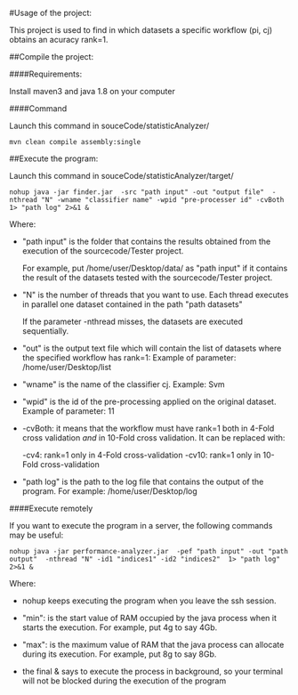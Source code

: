 #Usage of the project:

This project is used to find in which datasets a specific workflow (pi, cj) obtains an acuracy rank=1.

##Compile the project:

####Requirements:

Install maven3 and java 1.8 on your computer

####Command

Launch this command in souceCode/statisticAnalyzer/

```
mvn clean compile assembly:single
```

##Execute the program:

Launch this command in souceCode/statisticAnalyzer/target/

```
nohup java -jar finder.jar  -src "path input" -out "output file"  -nthread "N" -wname "classifier name" -wpid "pre-processer id" -cvBoth  1> "path log" 2>&1 &

```

Where:

- "path input" is the folder that contains the results obtained from the execution of the sourcecode/Tester project.

	For example, put /home/user/Desktop/data/ as "path input" if it contains the result of the datasets tested with the sourcecode/Tester project.
	
- "N" is the number of threads that you want to use. Each thread executes in parallel one dataset contained in the path "path datasets"

	 If the parameter -nthread misses, the datasets are executed sequentially.

- "out" is the output text file which will contain the list of datasets where the specified workflow has rank=1: Example of parameter: /home/user/Desktop/list

- "wname" is the name of the classifier cj. Example: Svm

- "wpid" is the id of the pre-processing applied on the original dataset. Example of parameter: 11

- -cvBoth: it means that the workflow must have rank=1 both in 4-Fold cross validation *and* in 10-Fold cross validation. It can be replaced with:

	-cv4: rank=1 only in 4-Fold cross-validation
	-cv10: rank=1 only in 10-Fold cross-validation


- "path log" is the path to the log file that contains the output of the program. For example: /home/user/Desktop/log

####Execute remotely

If you want to execute the program in a server, the following commands may be useful:

```
nohup java -jar performance-analyzer.jar  -pef "path input" -out "path output"  -nthread "N" -id1 "indices1" -id2 "indices2"  1> "path log" 2>&1 &
```

Where:

- nohup keeps executing the program when you leave the ssh session.

- "min": is the start value of RAM occupied by the java process when it starts the execution. For example, put 4g to say 4Gb.

- "max": is the maximum value of RAM that the java process can allocate during its execution. For example, put 8g to say 8Gb.

- the final & says to execute the process in background, so your terminal will not be blocked during the execution of the program
